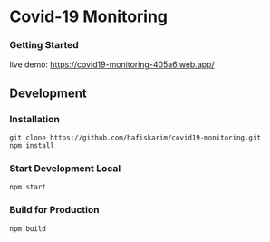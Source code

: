 # Covid-19 Monitoring

### Getting Started
live demo: https://covid19-monitoring-405a6.web.app/
## Development
### Installation
```
git clone https://github.com/hafiskarim/covid19-monitoring.git
npm install
```

### Start Development Local
```
npm start
```

### Build for Production
```
npm build
```
